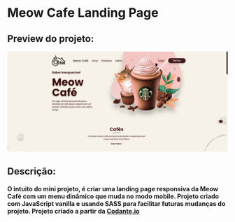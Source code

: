 # Meow Cafe Landing Page

## Preview do projeto:
<img src="assets/preview.png">

## Descrição:
#### O intuito do mini projeto, é criar uma landing page responsiva da Meow Café com um menu dinâmico que muda no modo mobile. Projeto criado com JavaScript vanilla e usando SASS para facilitar futuras mudanças do projeto. Projeto criado a partir da [Codante.io](https://codante.io)
